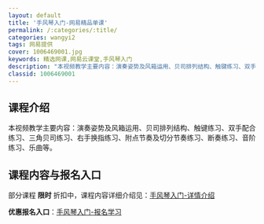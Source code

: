 ```yaml
---
layout: default
title: '手风琴入门-网易精品单课'
permalink: /:categories/:title/
categories: wangyi2
tags: 网易提供
cover: 1006469001.jpg
keywords: 精选网课,网易云课堂,手风琴入门
description: "本视频教学主要内容：演奏姿势及风箱运用、贝司排列结构、触键练习、双手配合练习、三角贝司练习、右手换指练习、附点节奏及切分节奏练习、断奏练习、音阶练习、乐曲等。手风琴入门"
classid: 1006469001
---
```


## 课程介绍

本视频教学主要内容：演奏姿势及风箱运用、贝司排列结构、触键练习、双手配合练习、三角贝司练习、右手换指练习、附点节奏及切分节奏练习、断奏练习、音阶练习、乐曲等。

## 课程内容与报名入口

部分课程 **限时** 折扣中，课程内容详细介绍见：[手风琴入门-详情介绍](https://study.163.com/course/introduction/1006469001.htm?share=1&shareId=1025206652&utm_campaign=share&utm_medium=iphoneShare&utm_source=&utm_u=1025206652)

**优惠报名入口**：[手风琴入门-报名学习](https://study.163.com/course/introduction/1006469001.htm?share=1&shareId=1025206652&utm_campaign=share&utm_medium=iphoneShare&utm_source=&utm_u=1025206652)


